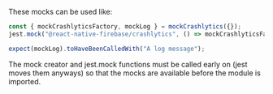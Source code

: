 These mocks can be used like:

```js
const { mockCrashlyticsFactory, mockLog } = mockCrashlytics({});
jest.mock("@react-native-firebase/crashlytics", () => mockCrashlyticsFactory);

expect(mockLog).toHaveBeenCalledWith("A log message");
```

The mock creator and jest.mock functions must be called early on (jest moves them anyways) so that the mocks are available before the module is imported.
